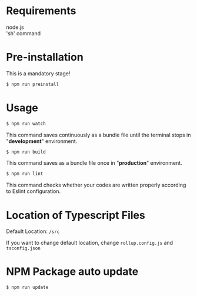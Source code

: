 # Requirements
node.js\
'sh' command

# Pre-installation
This is a mandatory stage!
```bash
$ npm run preinstall
```

# Usage
```bash
$ npm run watch
```
This command saves continuously as a bundle file until the terminal stops in "**development**" environment.

```bash
$ npm run build
```
This command saves as a bundle file once in "**production**" environment.

```bash
$ npm run lint
```
This command checks whether your codes are written properly according to Eslint configuration.

# Location of Typescript Files
Default Location: `/src`

If you want to change default location, change `rollup.config.js` and `tsconfig.json`

# NPM Package auto update
```bash
$ npm run update
```